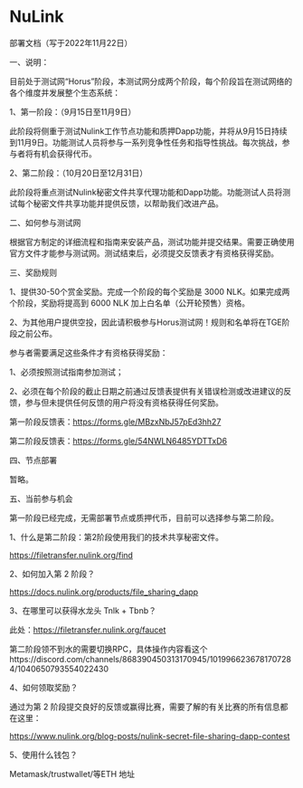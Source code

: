 # NuLink
部署文档（写于2022年11月22日）

一、说明：

目前处于测试网“Horus”阶段，本测试网分成两个阶段，每个阶段旨在测试网络的各个维度并发展整个生态系统：

1、第一阶段：（9月15日至11月9日）

此阶段将侧重于测试Nulink工作节点功能和质押Dapp功能，并将从9月15日持续到11月9日。功能测试人员将参与一系列竞争性任务和指导性挑战。每次挑战，参与者将有机会获得代币。

2、第二阶段：（10月20日至12月31日）

此阶段将重点测试Nulink秘密文件共享代理功能和Dapp功能。功能测试人员将测试每个秘密文件共享功能并提供反馈，以帮助我们改进产品。

二、如何参与测试网

根据官方制定的详细流程和指南来安装产品，测试功能并提交结果。需要正确使用官方文件才能参与测试网。测试结束后，必须提交反馈表才有资格获得奖励。

三、奖励规则

1、提供30-50个赏金奖励。完成一个阶段的每个奖励是 3000 NLK。如果完成两个阶段，奖励将提高到 6000 NLK 加上白名单（公开轮预售）资格。

2、为其他用户提供空投，因此请积极参与Horus测试网！规则和名单将在TGE阶段之前公布。

参与者需要满足这些条件才有资格获得奖励：

1、必须按照测试指南参加测试；

2、必须在每个阶段的截止日期之前通过反馈表提供有关错误检测或改进建议的反馈，参与但未提供任何反馈的用户将没有资格获得任何奖励。

第一阶段反馈表：https://forms.gle/MBzxNbJ57pEd3hh27

第二阶段反馈表：https://forms.gle/54NWLN6485YDTTxD6

四、节点部署

暂略。

五、当前参与机会

第一阶段已经完成，无需部署节点或质押代币，目前可以选择参与第二阶段。

1、什么是第二阶段：第2阶段使用我们的技术共享秘密文件。

https://filetransfer.nulink.org/find

2、如何加入第 2 阶段？

https://docs.nulink.org/products/file_sharing_dapp

3、在哪里可以获得水龙头 Tnlk + Tbnb？

此处：https://filetransfer.nulink.org/faucet

第二阶段领不到水的需要切换RPC，具体操作内容看这个https://discord.com/channels/868390450313170945/1019966236781707284/1040650793554022430

4、如何领取奖励？

通过为第 2 阶段提交良好的反馈或赢得比赛，需要了解的有关比赛的所有信息都在这里：

https://www.nulink.org/blog-posts/nulink-secret-file-sharing-dapp-contest

5、使用什么钱包？

Metamask/trustwallet/等ETH 地址
